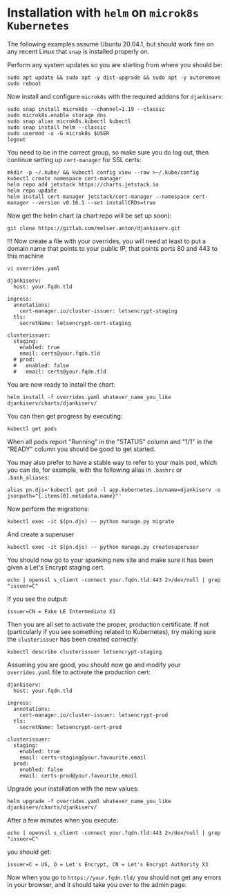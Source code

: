 # Installation with `helm` on `microk8s` `Kubernetes`

The following examples assume Ubuntu 20.04.1, but should work fine on any recent Linux that `snap` is installed properly on.

Perform any system updates so you are starting from where you should be:

```
sudo apt update && sudo apt -y dist-upgrade && sudo apt -y autoremove
sudo reboot
```
Now install and configure `microk8s` with the required addons for `djankiserv`:
```
sudo snap install microk8s --channel=1.19 --classic
sudo microk8s.enable storage dns
sudo snap alias microk8s.kubectl kubectl
sudo snap install helm --classic
sudo usermod -a -G microk8s $USER
logout
```
You need to be in the correct group, so make sure you do log out, then continue setting up `cert-manager` for SSL certs:
```
mkdir -p ~/.kube/ && kubectl config view --raw >~/.kube/config
kubectl create namespace cert-manager
helm repo add jetstack https://charts.jetstack.io
helm repo update
helm install cert-manager jetstack/cert-manager --namespace cert-manager --version v0.16.1 --set installCRDs=true
```
Now get the helm chart (a chart repo will be set up soon):
```
git clone https://gitlab.com/melser.anton/djankiserv.git
```

!!! Now create a file with your overrides, you will need at least to put a domain name that points to your public IP, that points ports 80 and 443 to this machine

```
vi overrides.yaml
```
```
djankiserv:
  host: your.fqdn.tld

ingress:
  annotations:
    cert-manager.io/cluster-issuer: letsencrypt-staging
  tls:
    secretName: letsencrypt-cert-staging

clusterissuer:
  staging:
    enabled: true
    email: certs@your.fqdn.tld
  # prod:
  #   enabled: false
  #   email: certs@your.fqdn.tld
```
You are now ready to install the chart:
```
helm install -f overrides.yaml whatever_name_you_like djankiserv/charts/djankiserv/
```
You can then get progress by executing:
```
kubectl get pods
```
When all pods report "Running" in the "STATUS" column and "1/1" in the "READY" column you should be good to get started.

You may also prefer to have a stable way to refer to your main pod, which you can do, for example, with the following alias in `.bashrc` or `.bash_aliases`:
```
alias pn.djs='kubectl get pod -l app.kubernetes.io/name=djankiserv -o jsonpath="{.items[0].metadata.name}"'
```
Now perform the migrations:
```
kubectl exec -it $(pn.djs) -- python manage.py migrate
```
And create a superuser
```
kubectl exec -it $(pn.djs) -- python manage.py createsuperuser
```

You should now go to your spanking new site and make sure it has been given a Let's Encrypt staging cert.

```
echo | openssl s_client -connect your.fqdn.tld:443 2>/dev/null | grep "issuer=C"
```
If you see the output:
```
issuer=CN = Fake LE Intermediate X1
```
Then you are all set to activate the proper, production certificate. If not (particularly if you see something related to Kubernetes), try making sure the `clusterissuer` has been created correctly:
```
kubectl describe clusterissuer letsencrypt-staging
```
Assuming you are good, you should now go and modify your `overrides.yaml` file to activate the production cert:
```
djankiserv:
  host: your.fqdn.tld

ingress:
  annotations:
    cert-manager.io/cluster-issuer: letsencrypt-prod
  tls:
    secretName: letsencrypt-cert-prod

clusterissuer:
  staging:
    enabled: true
    email: certs-staging@your.favourite.email
  prod:
    enabled: false
    email: certs-prod@your.favourite.email
```
Upgrade your installation with the new values:
```
helm upgrade -f overrides.yaml whatever_name_you_like djankiserv/charts/djankiserv/
```
After a few minutes when you execute:
```
echo | openssl s_client -connect your.fqdn.tld:443 2>/dev/null | grep "issuer=C"
```
you should get:
```
issuer=C = US, O = Let's Encrypt, CN = Let's Encrypt Authority X3
```
Now when you go to `https://your.fqdn.tld/` you should not get any errors in your browser, and it should take you over to the admin page.
